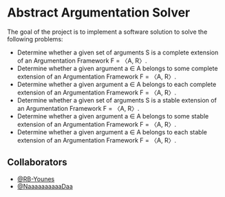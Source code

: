 # Abstract Argumentation Solver

The goal of the project is to implement a software solution to solve the following problems:

- Determine whether a given set of arguments S is a complete extension of an Argumentation Framework F = 〈A, R〉.
- Determine whether a given argument a ∈ A belongs to some complete extension of an Argumentation Framework F = 〈A, R〉.
- Determine whether a given argument a ∈ A belongs to each complete extension of an Argumentation Framework F = 〈A, R〉.
- Determine whether a given set of arguments S is a stable extension of an Argumentation Framework F = 〈A, R〉.
- Determine whether a given argument a ∈ A belongs to some stable extension of an Argumentation Framework F = 〈A, R〉.
- Determine whether a given argument a ∈ A belongs to each stable extension of an Argumentation Framework F = 〈A, R〉.

## Collaborators

- [@RB-Younes](https://github.com/RB-Younes)
- [@NaaaaaaaaaaDaa](https://github.com/NaaaaaaaaaaDaa)
